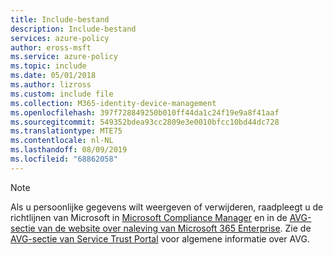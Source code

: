 ```yaml
---
title: Include-bestand
description: Include-bestand
services: azure-policy
author: eross-msft
ms.service: azure-policy
ms.topic: include
ms.date: 05/01/2018
ms.author: lizross
ms.custom: include file
ms.collection: M365-identity-device-management
ms.openlocfilehash: 397f728849250b010ff44da1c24f19e9a8f41aaf
ms.sourcegitcommit: 549352bdea93cc2809e3e0010bfcc10bd44dc728
ms.translationtype: MTE75
ms.contentlocale: nl-NL
ms.lasthandoff: 08/09/2019
ms.locfileid: "68862058"
---
```

>[!Note]
>Als u persoonlijke gegevens wilt weergeven of verwijderen, raadpleegt u de richtlijnen van Microsoft in [Microsoft Compliance Manager](https://servicetrust.microsoft.com/ComplianceManager) en in de [AVG-sectie van de website over naleving van Microsoft 365 Enterprise](https://docs.microsoft.com/microsoft-365/compliance/gdpr). Zie de [AVG-sectie van Service Trust Portal](https://servicetrust.microsoft.com/ViewPage/GDPRGetStarted) voor algemene informatie over AVG.
